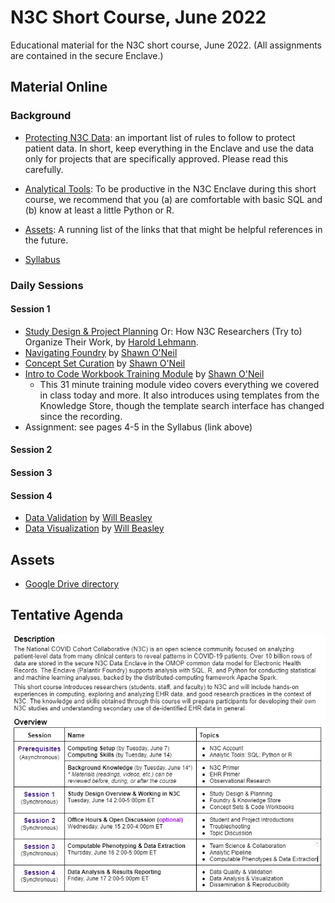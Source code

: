 N3C Short Course, June 2022
========================

Educational material for the N3C short course, June 2022.  (All assignments are contained in the secure Enclave.)

Material Online
--------------------------

### Background

* [Protecting N3C Data](background/fear-of-god.md): an important list of rules to follow to protect patient data.  In short, keep everything in the Enclave and use the data only for projects that are specifically approved.  Please read this carefully.

* [Analytical Tools](background/analytical-tools.md): To be productive in the N3C Enclave during this short course, we recommend that you (a) are comfortable with basic SQL and (b) know at least a little Python or R.

* [Assets](background/assets.md): A running list of the links that that might be helpful references in the future.

* [Syllabus](background/n3c_short_course_syllabus_jun2022.pdf)

### Daily Sessions

#### Session 1

* [Study Design & Project Planning](lessons/session-1/n3c-short-course-lab-notebook.pdf) Or: How N3C Researchers (Try to) Organize Their Work, by [Harold Lehmann](https://malonecenter.jhu.edu/people/harold-p-lehmann/).
* [Navigating Foundry](lessons/session-1/Navigating%20Foundry%201.0.pdf) by [Shawn O'Neil](https://tislab.org/members/shawn-oneil.html)
* [Concept Set Curation](lessons/session-1/Concept%20Set%20Curation%201.0.pdf) by [Shawn O'Neil](https://tislab.org/members/shawn-oneil.html)
* [Intro to Code Workbook Training Module](https://unite.nih.gov/workspace/module/view/latest/ri.workshop.main.module.e7b83a8c-545e-49ac-8714-f34bfa7f7767?view=focus&Id=22) by [Shawn O'Neil](https://tislab.org/members/shawn-oneil.html)
  * This 31 minute training module video covers everything we covered in class today and more. It also introduces using templates from the Knowledge Store, though the template search interface has changed since the recording.
* Assignment: see pages 4-5 in the Syllabus (link above)


#### Session 2

#### Session 3

#### Session 4

* [Data Validation](lessons/session-4/data-validation/README.md) by [Will Beasley](https://ouhsc.edu/bbmc/team/#willbeasley)
* [Data Visualization](lessons/session-4/data-visualization/README.md) by [Will Beasley](https://ouhsc.edu/bbmc/team/#willbeasley)

Assets
--------------------------

* [Google Drive directory](https://drive.google.com/drive/u/0/folders/1Que747jAtDGCR4dTQSjQZwXTirayQnwJ)

Tentative Agenda
--------------------------

<img src="resources/agenda-screenshot-2022-06-14.png" alt="agenda-screenshot">
